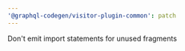 ```yaml
---
'@graphql-codegen/visitor-plugin-common': patch
---
```


Don't emit import statements for unused fragments
